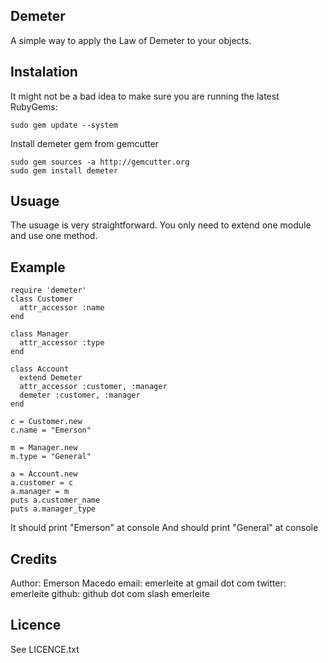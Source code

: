 ## Demeter

A simple way to apply the Law of Demeter to your objects.

## Instalation

It might not be a bad idea to make sure you are running the latest RubyGems:

    sudo gem update --system

Install demeter gem from gemcutter

    sudo gem sources -a http://gemcutter.org
    sudo gem install demeter

## Usuage

The usuage is very straightforward. You only need to extend one module and use one method.

## Example

    require 'demeter'
    class Customer
      attr_accessor :name
    end
    
    class Manager
      attr_accessor :type
    end
     
    class Account
      extend Demeter
      attr_accessor :customer, :manager
      demeter :customer, :manager
    end
     
    c = Customer.new
    c.name = "Emerson"
     
    m = Manager.new
    m.type = "General"
     
    a = Account.new
    a.customer = c
    a.manager = m
    puts a.customer_name
    puts a.manager_type

It should print "Emerson" at console
And should print "General" at console

## Credits
Author: Emerson Macedo
email: emerleite at gmail dot com
twitter: emerleite
github: github dot com slash emerleite

## Licence
See LICENCE.txt
